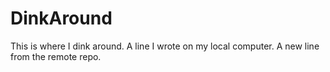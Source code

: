 # DinkAround
This is where I dink around.
A line I wrote on my local computer.
A new line from the remote repo.
